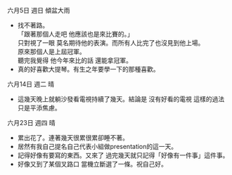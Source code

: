 六月5日 週日 傾盆大雨
- 找不著路。  
「跟著那個人走吧 他應該也是來比賽的。」  
只對視了一眼 莫名期待他的表演。而所有人比完了也沒見到他上場。  
原來那個人是上屆冠軍。  
聽完我覺得 他今年來比的話 還能拿冠軍。
- 真的好喜歡大提琴。有生之年要學一下的那種喜歡。

六月14日 週二 晴
- 這幾天晚上就躺沙發看電視持續了幾天。結論是 沒有好看的電視 這樣的過法只是平添焦慮。

六月23日 週四 晴
- 累出花了。連著幾天很累很累卻睡不著。
- 居然有我自己提名自己代表小組做presentation的這一天。
- 記得好像有要寫的東西。又來了 過完幾天就只記得「好像有一件事」這件事。
- 好像又到了某個叉路口 當機立斷選了一條。祝自己好。
